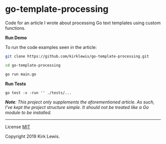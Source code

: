 # go-template-processing

Code for an article I wrote about processing Go text templates using custom functions.

__Run Demo__

To run the code examples seen in the article:
```bash
git clone https://github.com/kirklewis/go-template-processing.git

cd go-template-processing

go run main.go
```

__Run Tests__
```
go test -v -run '' ./tests/...
```

___Note__: This project only supplements the aforementioned article. As such, I've kept the project structure simple. It should not be treated like a Go module to be installed._

---

License [MIT](https://github.com/kirklewis/go-template-processing/blob/master/LICENSE)

Copyright 2019 Kirk Lewis.